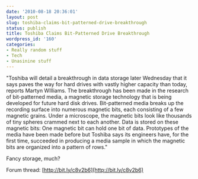 ```yaml
---
date: '2010-08-18 20:36:01'
layout: post
slug: toshiba-claims-bit-patterned-drive-breakthrough
status: publish
title: Toshiba Claims Bit-Patterned Drive Breakthrough
wordpress_id: '160'
categories:
- Really random stuff
- Tech
- Unasinine stuff
---
```


"Toshiba will detail a breakthrough in data storage later Wednesday that it says paves the way for hard drives with vastly higher capacity than today, reports Martyn WIlliams. The breakthrough has been made in the research of bit-patterned media, a magnetic storage technology that is being developed for future hard disk drives. Bit-patterned media breaks up the recording surface into numerous magnetic bits, each consisting of a few magnetic grains. Under a microscope, the magnetic bits look like thousands of tiny spheres crammed next to each another. Data is stored on these magnetic bits: One magnetic bit can hold one bit of data. Prototypes of the media have been made before but Toshiba says its engineers have, for the first time, succeeded in producing a media sample in which the magnetic bits are organized into a pattern of rows."

Fancy storage, much?

Forum thread: [http://bit.ly/c8v2b6](http://bit.ly/c8v2b6)
